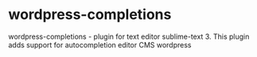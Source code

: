 # wordpress-completions

wordpress-completions - plugin for text editor sublime-text 3. This plugin adds support for autocompletion editor CMS wordpress
